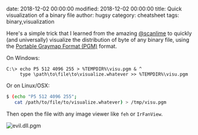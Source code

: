 date: 2018-12-02 00:00:00
modified: 2018-12-02 00:00:00
title: Quick visualization of a binary file
author: hugsy
category: cheatsheet
tags: binary,visualization


Here's a simple trick that I learned from the amazing  <a class="fa fa-twitter" href="https://twitter.com/@scanlime" target="_blank"> @scanlime</a> to quickly (and universally) visualize the distribution of byte of any binary file, using the [Portable Graymap Format (PGM)](https://en.wikipedia.org/wiki/Netpbm_format) format.

On Windows:
```batch
C:\> echo P5 512 4096 255 > %TEMPDIR%\visu.pgm & ^
     type \path\to\file\to\visualize.whatever >> %TEMPDIR%\visu.pgm
```

Or on Linux/OSX:
```bash
$ (echo "P5 512 4096 255";
   cat /path/to/file/to/visualize.whatever) > /tmp/visu.pgm
```

Then open the file with any image viewer like `feh` or `IrFanView`.

![evil.dll.pgm](/assets/images/quick-visualization/evil.dll.pgm.png)
